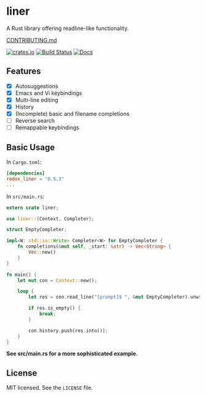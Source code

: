 # liner

A Rust library offering readline-like functionality.

[CONTRIBUTING.md](/CONTRIBUTING.md)

[![crates.io](https://meritbadge.herokuapp.com/liner)](https://crates.io/crates/liner)
[![Build Status](https://travis-ci.org/MovingtoMars/liner.svg)](https://travis-ci.org/MovingtoMars/liner)
[![Docs](https://docs.rs/liner/badge.svg)](https://docs.rs/liner/)

## Features

- [x] Autosuggestions
- [x] Emacs and Vi keybindings
- [x] Multi-line editing
- [x] History
- [x] (Incomplete) basic and filename completions
- [ ] Reverse search
- [ ] Remappable keybindings

## Basic Usage

In `Cargo.toml`:

```toml
[dependencies]
redox_liner = "0.5.3"
...
```

In `src/main.rs`:

```rust
extern crate liner;

use liner::{Context, Completer};

struct EmptyCompleter;

impl<W: std::io::Write> Completer<W> for EmptyCompleter {
    fn completions(&mut self, _start: &str) -> Vec<String> {
        Vec::new()
    }
}

fn main() {
    let mut con = Context::new();

    loop {
        let res = con.read_line("[prompt]$ ", &mut EmptyCompleter).unwrap();

        if res.is_empty() {
            break;
        }

        con.history.push(res.into());
    }
}
```

**See src/main.rs for a more sophisticated example.**

## License

MIT licensed. See the `LICENSE` file.
